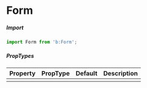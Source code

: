 # Form

##### Import

```js
import Form from 'b:Form';
```

##### PropTypes

| Property | PropType | Default | Description |
|:--------:|:--------:|:-------:|:-----------:|
|  |  |  |  |  |
